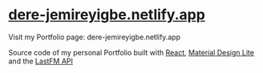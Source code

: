 # [dere-jemireyigbe.netlify.app](https://dere-jemireyigbe.netlify.app/)

Visit my Portfolio page: dere-jemireyigbe.netlify.app

Source code of my personal Portfolio built with [React](https://reactjs.org), [Material Design Lite](https://getmdl.io/) and the [LastFM API](https://https://www.last.fm/api)
